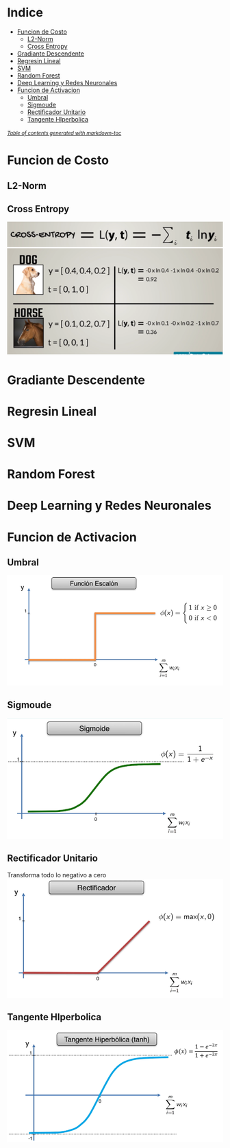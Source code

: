 # Indice
- [Funcion de Costo](#funcion-de-costo)
  * [L2-Norm](#l2-norm)
  * [Cross Entropy](#cross-entropy)
- [Gradiante Descendente](#gradiante-descendente)
- [Regresin Lineal](#regresin-lineal)
- [SVM](#svm)
- [Random Forest](#random-forest)
- [Deep Learning y Redes Neuronales](#deep-learning-y-redes-neuronales)
- [Funcion de Activacion](#funcion-de-activacion)
  * [Umbral](#umbral)
  * [Sigmoude](#sigmoude)
  * [Rectificador Unitario](#rectificador-unitario)
  * [Tangente HIperbolica](#tangente-hiperbolica)

<small><i><a href='http://ecotrust-canada.github.io/markdown-toc/'>Table of contents generated with markdown-toc</a></i></small>


# Funcion de Costo

## L2-Norm

## Cross Entropy
<img src="images/1.png"><br />
<img src="images/2.png"><br />

# Gradiante Descendente


# Regresin Lineal

# SVM

# Random Forest

# Deep Learning y Redes Neuronales


# Funcion de Activacion

## Umbral
<img src="images/3.png" />

## Sigmoude 
<img src="images/4.png" />

## Rectificador Unitario
Transforma todo lo negativo a cero <br />
<img src="images/5.png" />

## Tangente HIperbolica
<img src="images/6.png" />

